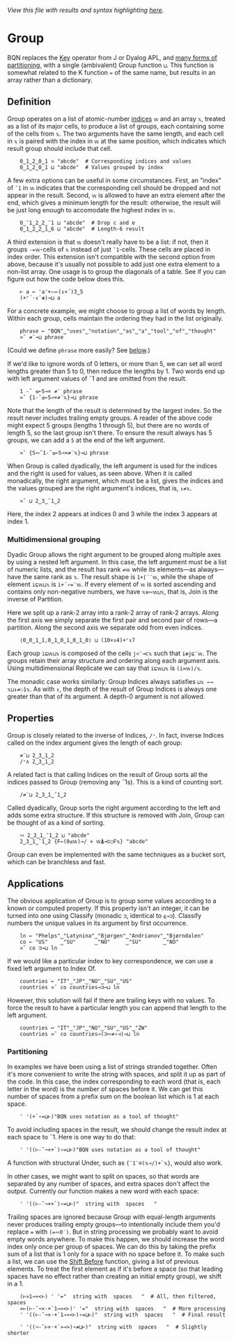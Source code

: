 *View this file with results and syntax highlighting [here](https://mlochbaum.github.io/BQN/doc/group.html).*

# Group

BQN replaces the [Key](https://aplwiki.com/wiki/Key) operator from J or Dyalog APL, and [many forms of partitioning](https://aplwiki.com/wiki/Partition_representations), with a single (ambivalent) Group function `⊔`. This function is somewhat related to the K function `=` of the same name, but results in an array rather than a dictionary.

<!--GEN
Num ← ·Highlight •Repr
Str ← ·Highlight '"'(∾∾⊣)⊢
wf ← Num¨ wv ← 0‿¯1‿¯1‿2‿0
xf ← Str¨ xv ← "zero"‿"one"‿"two"‿"three"‿"four"
zi ← ↕≠ zf ← wv⊔xf
d ← 80‿28
Pos ↩ Pos d⊸×
dim ← 7‿7.3
sh  ← 0.6‿0

rc ← At "class=code|stroke-width=1|rx=12"
Ge ← "g"⊸At⊸Enc
g  ← "text-anchor=middle|font-family=BQN,monospace"
dg ← "font-size=24px|text-anchor=start|fill=currentColor|opacity=0.9"
tg ← "font-size=18px"
cg ← "font-size=16px|text-anchor=end"
lg ← "class=yellow|stroke-width=2"
bg ← "class=green|stroke-width=1.5|style=fill:none"

C ← (↕-2÷˜-⟜1)∘≠
zgp ← (2÷˜»⊸+-⊢´)+`0.6+≠¨zf
zp ← zgp + C¨ zf

Text ← ("text" Attr Pos)⊸Enc
ty‿txf‿tt ← ⟨
  +`¯2.3‿1‿3‿1.3
  ⟨C,  C,  ∾zp, zgp⟩
  ⟨wf, xf, ∾zf, Num¨zi⟩
⟩
tp ← (tx←txf{𝕎𝕩}¨tt)≍¨¨ty
lp ← (∾wv⊸⊔)⊸(((0.2‿¯0.5×⌜0‿1)+≍)¨)´1‿2⊏tp
b ← (0.4⌈0.2+≠¨zf) {∾"M vhv"∾¨FmtNum (0‿1‿1‿0‿1⊏d)×(⟨𝕨÷¯2,¯1.8⟩+𝕩)∾⟨1,𝕨,¯1⟩}¨ 3⊑tp

((∾˜d)×(-⊸∾0‿0.6)+(¯2÷˜sh⊸+)⊸∾1‿0.2+dim) SVG g Ge ⟨
  "rect" Elt rc ∾ (Pos -dim÷2)∾"width"‿"height"≍˘FmtNum d×dim-sh
  dg Ge (¯1.2+⊑⊑tp) Text "Group"
  tg Ge ∾tp Text¨○∾ tt
  cg Ge ((¯0.8+⊑⊑tx)≍¨3↑ty) Text⟜Highlight¨ "𝕨"‿"𝕩"‿"𝕨⊔𝕩"
  lg Ge (<"xy"≍⌜"12") ("line" Elt ≍˘○⥊)⟜(FmtNum d×⍉)¨ lp
  bg Ge ("path" Elt "d"≍○<⊢)¨ b
⟩
-->

## Definition

Group operates on a list of atomic-number [indices](indices.md) `𝕨` and an array `𝕩`, treated as a list of its major cells, to produce a list of groups, each containing some of the cells from `𝕩`. The two arguments have the same length, and each cell in `𝕩` is paired with the index in `𝕨` at the same position, which indicates which result group should include that cell.

        0‿1‿2‿0‿1 ≍ "abcde"  # Corresponding indices and values
        0‿1‿2‿0‿1 ⊔ "abcde"  # Values grouped by index

A few extra options can be useful in some circumstances. First, an "index" of `¯1` in `𝕨` indicates that the corresponding cell should be dropped and not appear in the result. Second, `𝕨` is allowed to have an extra element after the end, which gives a minimum length for the result: otherwise, the result will be just long enough to accomodate the highest index in `𝕨`.

        0‿¯1‿2‿2‿¯1 ⊔ "abcde"  # Drop c and e
        0‿1‿2‿2‿1‿6 ⊔ "abcde"  # Length-6 result

A third extension is that `𝕨` doesn't really have to be a list: if not, then it groups `-=𝕨`-cells of `𝕩` instead of just `¯1`-cells. These cells are placed in index order. This extension isn't compatible with the second option from above, because it's usually not possible to add just one extra element to a non-list array. One usage is to group the diagonals of a table. See if you can figure out how the code below does this.

        ⊢ a ← 'a'+⥊⟜(↕×´)3‿5
        (+⌜´·↕¨≢)⊸⊔ a

For a concrete example, we might choose to group a list of words by length. Within each group, cells maintain the ordering they had in the list originally.

        phrase ← "BQN"‿"uses"‿"notation"‿"as"‿"a"‿"tool"‿"of"‿"thought"
        ≍˘ ≠¨⊸⊔ phrase

(Could we define `phrase` more easily? See [below](#partitioning).)

If we'd like to ignore words of 0 letters, or more than 5, we can set all word lengths greater than 5 to 0, then reduce the lengths by 1. Two words end up with left argument values of ¯1 and are omitted from the result.

        1 -˜ ≤⟜5⊸× ≠¨ phrase
        ≍˘ {1-˜≤⟜5⊸×≠¨𝕩}⊸⊔ phrase

Note that the length of the result is determined by the largest index. So the result never includes trailing empty groups. A reader of the above code might expect 5 groups (lengths 1 through 5), but there are no words of length 5, so the last group isn't there. To ensure the result always has 5 groups, we can add a `5` at the end of the left argument.

        ≍˘ {5∾˜1-˜≤⟜5⊸×≠¨𝕩}⊸⊔ phrase

When Group is called dyadically, the left argument is used for the indices and the right is used for values, as seen above. When it is called monadically, the right argument, which must be a list, gives the indices and the values grouped are the right argument's indices, that is, `↕≠𝕩`.

        ≍˘ ⊔ 2‿3‿¯1‿2

Here, the index 2 appears at indices 0 and 3 while the index 3 appears at index 1.

### Multidimensional grouping

Dyadic Group allows the right argument to be grouped along multiple axes by using a nested left argument. In this case, the left argument must be a list of numeric lists, and the result has rank `≠𝕨` while its elements—as always—have the same rank as `𝕩`. The result shape is `1+⌈´¨𝕨`, while the shape of element `i⊑𝕨⊔𝕩` is `i+´∘=¨𝕨`. If every element of `𝕨` is sorted ascending and contains only non-negative numbers, we have `𝕩≡∾𝕨⊔𝕩`, that is, Join is the inverse of Partition.

Here we split up a rank-2 array into a rank-2 array of rank-2 arrays. Along the first axis we simply separate the first pair and second pair of rows—a partition. Along the second axis we separate odd from even indices.

        ⟨0‿0‿1‿1,0‿1‿0‿1‿0‿1‿0⟩ ⊔ (10×↕4)+⌜↕7

Each group `i⊑𝕨⊔𝕩` is composed of the cells `j<¨⊸⊏𝕩` such that `i≢j⊑¨𝕨`. The groups retain their array structure and ordering along each argument axis. Using multidimensional Replicate we can say that `i⊑𝕨⊔𝕩` is `(i=𝕨)/𝕩`.

The monadic case works similarly: Group Indices always satisfies `⊔𝕩 ←→ 𝕩⊔↕≠⚇1𝕩`. As with `↕`, the depth of the result of Group Indices is always one greater than that of its argument. A depth-0 argument is not allowed.

## Properties

Group is closely related to the inverse of Indices, `/⁼`. In fact, inverse Indices called on the index argument gives the length of each group:

        ≠¨⊔ 2‿3‿1‿2
        /⁼∧ 2‿3‿1‿2

A related fact is that calling Indices on the result of Group sorts all the indices passed to Group (removing any ¯1s). This is a kind of counting sort.

        /≠¨⊔ 2‿3‿1‿¯1‿2

Called dyadically, Group sorts the right argument according to the left and adds some extra structure. If this structure is removed with Join, Group can be thought of as a kind of sorting.

        ∾ 2‿3‿1‿¯1‿2 ⊔ "abcde"
        2‿3‿1‿¯1‿2 {F←(0≤𝕨)⊸/ ⋄ 𝕨⍋⊸⊏○F𝕩} "abcde"

Group can even be implemented with the same techniques as a bucket sort, which can be branchless and fast.

## Applications

The obvious application of Group is to group some values according to a known or computed property. If this property isn't an integer, it can be turned into one using Classify (monadic `⊐`, identical to `⍷⊸⊐`). Classify numbers the unique values in its argument by first occurrence.

        ln ← "Phelps"‿"Latynina"‿"Bjørgen"‿"Andrianov"‿"Bjørndalen"
        co ← "US"    ‿"SU"      ‿"NO"     ‿"SU"       ‿"NO"
        ≍˘ co ⊐⊸⊔ ln

If we would like a particular index to key correspondence, we can use a fixed left argument to Index Of.

        countries ← "IT"‿"JP"‿"NO"‿"SU"‿"US"
        countries ≍˘ co countries⊸⊐⊸⊔ ln

However, this solution will fail if there are trailing keys with no values. To force the result to have a particular length you can append that length to the left argument.

        countries ↩ "IT"‿"JP"‿"NO"‿"SU"‿"US"‿"ZW"
        countries ≍˘ co countries⊸(⊐∾≠∘⊣)⊸⊔ ln

### Partitioning

In examples we have been using a list of strings stranded together. Often it's more convenient to write the string with spaces, and split it up as part of the code. In this case, the index corresponding to each word (that is, each letter in the word) is the number of spaces before it. We can get this number of spaces from a prefix sum on the boolean list which is 1 at each space.

        ' '(+`∘=⊔⊢)"BQN uses notation as a tool of thought"

To avoid including spaces in the result, we should change the result index at each space to ¯1. Here is one way to do that:

        ' '((⊢-˜¬×+`)∘=⊔⊢)"BQN uses notation as a tool of thought"

A function with structural Under, such as `` {¯1¨⌾(𝕩⊸/)+`𝕩} ``, would also work.

In other cases, we might want to split on spaces, so that words are separated by any number of spaces, and extra spaces don't affect the output. Currently our function makes a new word with each space:

        ' '((⊢-˜¬×+`)∘=⊔⊢)"  string with  spaces   "

Trailing spaces are ignored because Group with equal-length arguments never produces trailing empty groups—to intentionally include them you'd replace `=` with `(=∾0˙)`. But in string processing we probably want to avoid empty words anywhere. To make this happen, we should increase the word index only once per group of spaces. We can do this by taking the prefix sum of a list that is 1 only for a space with no space before it. To make such a list, we can use the [Shift Before](shift.md) function, giving a list of previous elements. To treat the first element as if it's before a space (so that leading spaces have no effect rather than creating an initial empty group), we shift in a 1.

        (⊢≍1⊸»<⊢) ' '="  string with  spaces   "  # All, then filtered, spaces
        ≍⟜(⊢-˜¬×·+`1⊸»<⊢)' '="  string with  spaces   "  # More processing
        ' '((⊢-˜¬×·+`1⊸»<⊢)∘=⊔⊢)"  string with  spaces   "  # Final result

        ' '((¬-˜⊢×·+`»⊸>)∘≠⊔⊢)"  string with  spaces   "  # Slightly shorter
